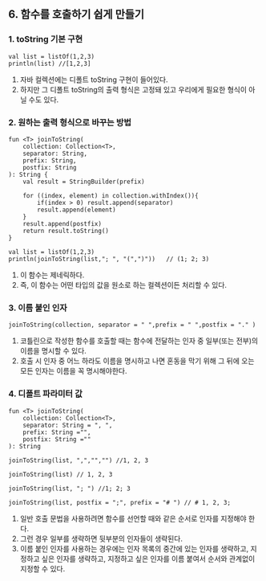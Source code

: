 ## 6. 함수를 호출하기 쉽게 만들기
### 1. toString 기본 구현

```
val list = listOf(1,2,3)
println(list) //[1,2,3]
```

1. 자바 컬렉션에는 디폴트 toString 구현이 들어있다. 
2. 하지만 그 디폴트 toString의 출력 형식은 고정돼 있고 우리에게 필요한 형식이 아닐 수도 있다.

### 2. 원하는 출력 형식으로 바꾸는 방법

```
fun <T> joinToString(
    collection: Collection<T>,
    separator: String,
    prefix: String,
    postfix: String
): String {
    val result = StringBuilder(prefix)

    for ((index, element) in collection.withIndex()){
        if(index > 0) result.append(separator)
        result.append(element)
    }
    result.append(postfix)
    return result.toString()
}
```

```
val list = listOf(1,2,3)
println(joinToString(list,"; ", "(",")"))   // (1; 2; 3)
```

1. 이 함수는 제네릭하다.
2. 즉, 이 함수는 어떤 타입의 값을 원소로 하는 컬렉션이든 처리할 수 있다.

### 3. 이름 붙인 인자

```
joinToString(collection, separator = " ",prefix = " ",postfix = "." )
```

1. 코틀린으로 작성한 함수를 호출할 때는 함수에 전달하는 인자 중 일부(또는 전부)의 이름을 명시할 수 있다. 
2. 호출 시 인자 중 어느 하라도 이름을 명시하고 나면 혼동을 막기 위해 그 뒤에 오는 모든 인자는 이름을 꼭 명시해야한다.

### 4. 디폴트 파라미터 값

```
fun <T> joinToString(
    collection: Collection<T>,
    separator: String = ", ",
    prefix: String ="",
    postfix: String =""
): String
```

```
joinToString(list, ",","","") //1, 2, 3

joinToString(list) // 1, 2, 3

joinToString(list, "; ") //1; 2; 3

joinToString(list, postfix = ";", prefix = "# ") // # 1, 2, 3;
```

1. 일반 호출 문법을 사용하려면 함수를 선언할 때와 같은 순서로 인자를 지정해야 한다.
2. 그런 경우 일부를 생략하면 뒷부분의 인자들이 생략된다.
3. 이름 붙인 인자를 사용하는 경우에는 인자 목록의 중간에 있는 인자를 생략하고, 지정하고 싶은 인자를 생략하고, 지정하고 싶은 인자를 이름 붙여서 순서와 관계없이 지정할 수 있다.
